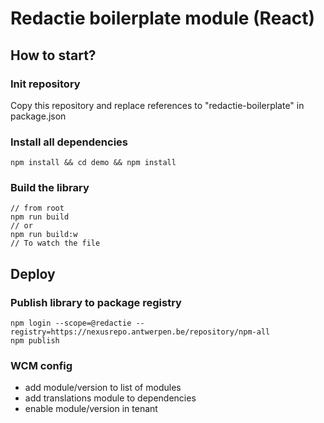 # Redactie boilerplate module (React)

## How to start?

### Init repository

Copy this repository and replace references to "redactie-boilerplate" in package.json

### Install all dependencies

```
npm install && cd demo && npm install
```

### Build the library

```
// from root
npm run build
// or
npm run build:w
// To watch the file
```

## Deploy
### Publish library to package registry

```
npm login --scope=@redactie --registry=https://nexusrepo.antwerpen.be/repository/npm-all
npm publish
```

### WCM config

* add module/version to list of modules
* add translations module to dependencies
* enable module/version in tenant
